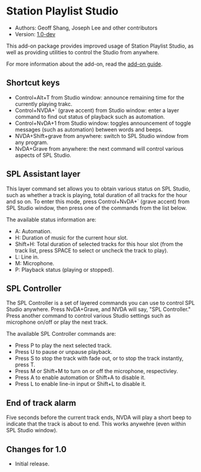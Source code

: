 # Station Playlist Studio #

* Authors: Geoff Shang, Joseph Lee and other contributors
* Version: [1.0-dev][1]

This add-on package provides improved usage of Station Playlist Studio, as well as providing utilities to control the Studio from anywhere.

For more information about the add-on, read the [add-on guide][2].

## Shortcut keys ##

* Control+Alt+T from Studio window: announce remaining time for the currently playing trakc.
* Control+NVDA+` (grave accent) from Studio window: enter a layer command to find out status of playback such as automation.
* Control+NvDA+1 from Studio window: toggles announcement of toggle messages (such as automation) between words and beeps.
* NVDA+Shift+grave from anywhere: switch to SPL Studio window from any program.
* NvDA+Grave from anywhere: the next command will control various aspects of SPL Studio.

## SPL Assistant layer

This layer command set allows you to obtain various status on SPL Studio, such as whether a track is playing, total duration of all tracks for the hour and so on. To enter this mode, press Control+NvDA+` (grave accent) from SPL Studio window, then press one of the commands from the list below.

The available status information are:

* A: Automation.
* H: Duration of music for the current hour slot.
* Shift+H: Total duration of selected tracks for this hour slot (from the track list, press SPACE to select or uncheck the track to play).
* L: Line in.
* M: Microphone.
* P: Playback status (playing or stopped).

## SPL Controller ##

The SPL Controller is a set of layered commands you can use to control SPL Studio anywhere. Press NvDA+Grave, and NVDA will say, "SPL Controller." Press another command to control various Studio settings such as microphone on/off or play the next track.

The available SPL Controller commands are:

* Press P to play the next selected track.
* Press U to pause or unpause playback.
* Press S to stop the track with fade out, or to stop the track instantly, press T.
* Press M or Shift+M to turn on or off the microphone, respectivley.
* Press A to enable automation or Shift+A to disable it.
* Press L to enable line-in input or Shift+L to disable it.

## End of track alarm ##

Five seconds before the current track ends, NVDA will play a short beep to indicate that the track is about to end. This works anywehre (even within SPL Studio window).

## Changes for 1.0

* Initial release.


[1]: http://addons.nvda-project.org/files/get.php?file=spl-dev
[2]: https://bitbucket.org/nvdaaddonteam/stationplaylist/wiki/SPLAddonGuide